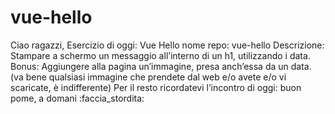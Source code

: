 # vue-hello

Ciao ragazzi,
Esercizio di oggi: Vue Hello
nome repo: vue-hello
Descrizione:
Stampare a schermo un messaggio all’interno di un h1, utilizzando i data.
Bonus:
Aggiungere alla pagina un’immagine, presa anch’essa da un data.
(va bene qualsiasi immagine che prendete dal web e/o avete e/o vi scaricate, è indifferente)
Per il resto ricordatevi l’incontro di oggi:
buon pome, a domani :faccia_stordita:
